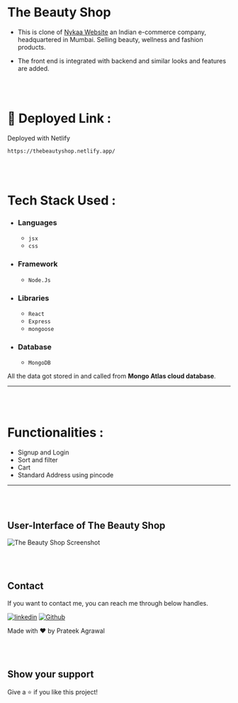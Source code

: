 # <b> The Beauty Shop </b>

- This is clone of <a href="https://nykaa.com/" target="_blank">Nykaa Website</a> an Indian e-commerce company, headquartered in Mumbai. Selling beauty, wellness and fashion products.

- The front end is integrated with backend and similar looks and features are added.

<br />
<br />

<div style='page-break-after: always'></div>

# 🔗 Deployed Link :

Deployed with Netlify

```
https://thebeautyshop.netlify.app/
```

<div style='page-break-after: always'></div>

<br />
<br />

# Tech Stack Used :

- ### Languages
  - `jsx`
  - `css`
- ### Framework
  - `Node.Js`
- ### Libraries
  - `React`
  - `Express`
  - `mongoose`
- ### Database
  - `MongoDB`

All the data got stored in and called from <b>Mongo Atlas cloud database</b>.

---

<div style='page-break-after: always'></div>

<br />
<br />

# Functionalities :

- Signup and Login
- Sort and filter
- Cart
- Standard Address using pincode

---

<br />
<br />

## User-Interface of The Beauty Shop

![The Beauty Shop Screenshot](https://i.ibb.co/8z1bpk2/the-beauty-shop.png)

<br />
<br />

## Contact

If you want to contact me, you can reach me through below handles.

[![linkedin](https://img.shields.io/badge/Prateek_Agrawal-0077B5?style=for-the-badge&logo=linkedin&logoColor=white)](https://www.linkedin.com/in/prateekbka/)
[![Github](https://img.shields.io/badge/Prateek_Agrawal-20232A?style=for-the-badge&logo=Github&logoColor=white)](https://github.com/prateek-bka)

Made with ❤️ by Prateek Agrawal

<br />
<br />

## Show your support

Give a ⭐️ if you like this project!
